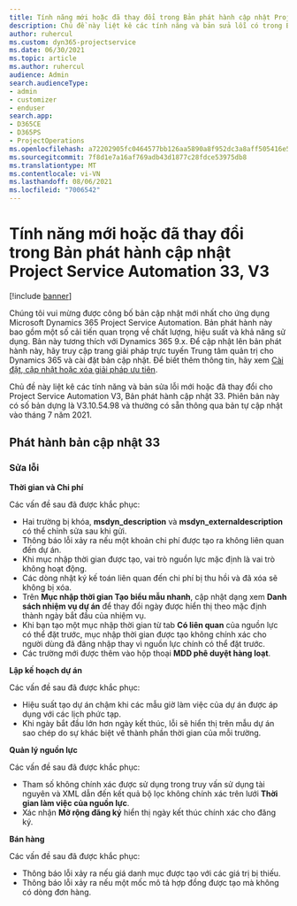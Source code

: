 ```yaml
---
title: Tính năng mới hoặc đã thay đổi trong Bản phát hành cập nhật Project Service Automation 33, V3
description: Chủ đề này liệt kê các tính năng và bản sửa lỗi có trong Bản phát hành cập nhật Project Service Automation 33, V3.
author: ruhercul
ms.custom: dyn365-projectservice
ms.date: 06/30/2021
ms.topic: article
ms.author: ruhercul
audience: Admin
search.audienceType:
- admin
- customizer
- enduser
search.app:
- D365CE
- D365PS
- ProjectOperations
ms.openlocfilehash: a72202905fc0464577bb126aa5890a8f952dc3a8aff505416e535b42b53df7db
ms.sourcegitcommit: 7f8d1e7a16af769adb43d1877c28fdce53975db8
ms.translationtype: MT
ms.contentlocale: vi-VN
ms.lasthandoff: 08/06/2021
ms.locfileid: "7006542"
---
```

# <a name="whats-new-or-changed-in-project-service-automation-update-release-33-v3"></a>Tính năng mới hoặc đã thay đổi trong Bản phát hành cập nhật Project Service Automation 33, V3

[!include [banner](../includes/psa-now-project-operations.md)]

Chúng tôi vui mừng được công bố bản cập nhật mới nhất cho ứng dụng Microsoft Dynamics 365 Project Service Automation. Bản phát hành này bao gồm một số cải tiến quan trọng về chất lượng, hiệu suất và khả năng sử dụng. Bản này tương thích với Dynamics 365 9.x. Để cập nhật lên bản phát hành này, hãy truy cập trang giải pháp trực tuyến Trung tâm quản trị cho Dynamics 365 và cài đặt bản cập nhật. Để biết thêm thông tin, hãy xem [Cài đặt, cập nhật hoặc xóa giải pháp ưu tiên](/power-platform/admin/install-remove-preferred-solution).

Chủ đề này liệt kê các tính năng và bản sửa lỗi mới hoặc đã thay đổi cho Project Service Automation V3, Bản phát hành cập nhật 33. Phiên bản này có số bản dựng là V3.10.54.98 và thường có sẵn thông qua bản tự cập nhật vào tháng 7 năm 2021.

## <a name="update-release-33"></a>Phát hành bản cập nhật 33

### <a name="bug-fixes"></a>Sửa lỗi

**Thời gian và Chi phí**

Các vấn đề sau đã được khắc phục:

- Hai trường bị khóa, **msdyn_description** và **msdyn_externaldescription** có thể chỉnh sửa sau khi gửi.
- Thông báo lỗi xảy ra nếu một khoản chi phí được tạo ra không liên quan đến dự án.
- Khi mục nhập thời gian được tạo, vai trò nguồn lực mặc định là vai trò không hoạt động.
- Các dòng nhật ký kế toán liên quan đến chi phí bị thu hồi và đã xóa sẽ không bị xóa.
- Trên **Mục nhập thời gian Tạo biểu mẫu nhanh**, cập nhật dạng xem **Danh sách nhiệm vụ dự án** để thay đổi ngày được hiển thị theo mặc định thành ngày bắt đầu của nhiệm vụ.
- Khi bạn tạo một mục nhập thời gian từ tab **Có liên quan** của nguồn lực có thể đặt trước, mục nhập thời gian được tạo không chính xác cho người dùng đã đăng nhập thay vì nguồn lực chính có thể đặt trước.
- Các trường mới được thêm vào hộp thoại **MDD phê duyệt hàng loạt**.

**Lập kế hoạch dự án**

Các vấn đề sau đã được khắc phục:
- Hiệu suất tạo dự án chậm khi các mẫu giờ làm việc của dự án được áp dụng với các lịch phức tạp.
- Khi ngày bắt đầu lớn hơn ngày kết thúc, lỗi sẽ hiển thị trên mẫu dự án sao chép do sự khác biệt về thành phần thời gian của mỗi trường.

**Quản lý nguồn lực**

Các vấn đề sau đã được khắc phục:
- Tham số không chính xác được sử dụng trong truy vấn sử dụng tài nguyên và XML dẫn đến kết quả bộ lọc không chính xác trên lưới **Thời gian làm việc của nguồn lực**.
- Xác nhận **Mở rộng đăng ký** hiển thị ngày kết thúc chính xác cho đăng ký.

**Bán hàng**

Các vấn đề sau đã được khắc phục:
- Thông báo lỗi xảy ra nếu giá danh mục được tạo với các giá trị bị thiếu.
- Thông báo lỗi xảy ra nếu một mốc mô tả hợp đồng được tạo mà không có dòng đơn hàng.
